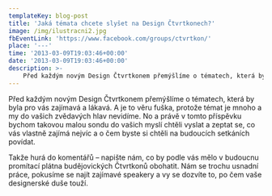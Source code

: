```yaml
---
templateKey: blog-post
title: 'Jaká témata chcete slyšet na Design Čtvrtkonech?'
image: /img/ilustracni2.jpg
fbEventLink: 'https://www.facebook.com/groups/ctvrtkon/'
place: '---'
time: '2013-03-09T19:03:46+00:00'
date: '2013-03-09T19:03:46+00:00'
description: >-
    Před každým novým Design Čtvrtkonem přemýšlíme o tématech, která by byla pro vás zajímavá a lákavá. A je to věru fuška, protože témat je mnoho a my do vašich zvědavých hlav nevidíme....
---
```

Před každým novým Design Čtvrtkonem přemýšlíme o tématech, která by byla pro vás zajímavá a lákavá. A je to věru fuška, protože témat je mnoho a my do vašich zvědavých hlav nevidíme. No a právě v tomto příspěvku bychom takovou malou sondu do vašich myslí chtěli vyslat a zeptat se, co vás vlastně zajímá nejvíc a o čem byste si chtěli na budoucích setkáních povídat.

Takže hurá do komentářů – napište nám, co by podle vás mělo v budoucnu promítací plátna budějovických Čtvrtkonů obohatit. Nám se trochu usnadní práce, pokusíme se najít zajímavé speakery a vy se dozvíte to, po čem vaše designerské duše touží.